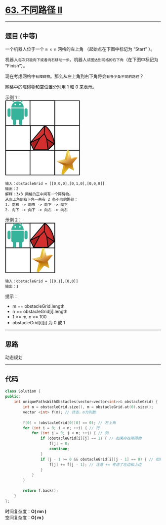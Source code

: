# [63. 不同路径 II](https://leetcode.cn/problems/unique-paths-ii/)

---

## 题目 (中等)

一个机器人位于一个 `m x n` 网格的左上角 （起始点在下图中标记为 “Start” ）。

机器人`每次只能向下或者向右移动一步`。机器人`试图达到网格的右下角`（在下图中标记为 “Finish”）。

现在考虑网格中`有障碍物`。那么从左上角到右下角将会`有多少条不同的路径`？

网格中的障碍物和空位置分别用 1 和 0 来表示。


示例 1：  
![Alt text](https://github.com/yang-yang-o-o/CodingNotes/blob/main/Coding/asset/63_1.png)  
```
输入：obstacleGrid = [[0,0,0],[0,1,0],[0,0,0]]
输出：2
解释：3x3 网格的正中间有一个障碍物。
从左上角到右下角一共有 2 条不同的路径：
1. 向右 -> 向右 -> 向下 -> 向下
2. 向下 -> 向下 -> 向右 -> 向右
```

示例 2：  
![Alt text](https://github.com/yang-yang-o-o/CodingNotes/blob/main/Coding/asset/63_2.png)  
```
输入：obstacleGrid = [[0,1],[0,0]]
输出：1
```

提示：  

- m == obstacleGrid.length
- n == obstacleGrid[i].length
- 1 <= m, n <= 100
- obstacleGrid[i][j] 为 0 或 1

---

## 思路

动态规划

---

## 代码

```C++
class Solution {
public:
    int uniquePathsWithObstacles(vector<vector<int>>& obstacleGrid) {
        int n = obstacleGrid.size(), m = obstacleGrid.at(0).size();
        vector <int> f(m); // 状态，m为列数

        f[0] = (obstacleGrid[0][0] == 0); // 左上角
        for (int i = 0; i < n; ++i) { // 行
            for (int j = 0; j < m; ++j) { // 列
                if (obstacleGrid[i][j] == 1) { // 如果存在障碍物
                    f[j] = 0;
                    continue;
                }
                if (j - 1 >= 0 && obstacleGrid[i][j - 1] == 0) { // 如果左边不存在障碍物，左边必然可以到达
                    f[j] += f[j - 1]; // 注意 += 考虑了左边和上边
                }
            }
        }

        return f.back();
    }
};
```

时间复杂度：**O( mn )**  
空间复杂度：**O( m )**
